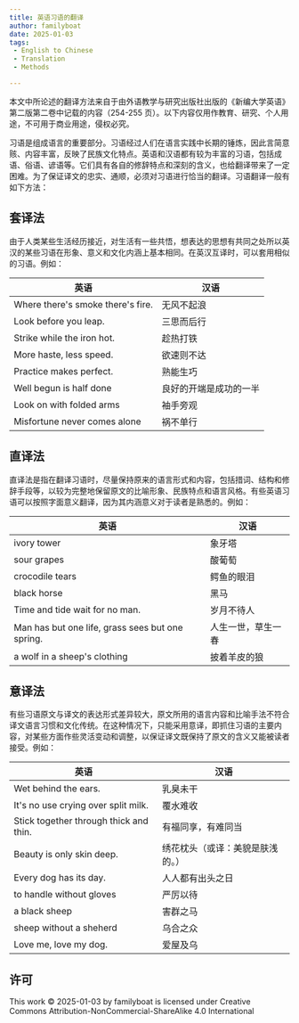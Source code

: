 ```yaml
---
title: 英语习语的翻译
author: familyboat
date: 2025-01-03
tags:
 - English to Chinese
 - Translation
 - Methods

---
```


本文中所论述的翻译方法来自于由外语教学与研究出版社出版的《新编大学英语》第二版第二卷中记载的内容（254-255 页）。以下内容仅用作教育、研究、个人用途，不可用于商业用途，侵权必究。

习语是组成语言的重要部分。习语经过人们在语言实践中长期的锤炼，因此言简意赅、内容丰富，反映了民族文化特点。英语和汉语都有较为丰富的习语，包括成语、俗语、谚语等。它们具有各自的修辞特点和深刻的含义，也给翻译带来了一定困难。为了保证译文的忠实、通顺，必须对习语进行恰当的翻译。习语翻译一般有如下方法：

<!-- more -->

## 套译法

由于人类某些生活经历接近，对生活有一些共悟，想表达的思想有共同之处所以英汉的某些习语在形象、意义和文化内涵上基本相同。在英汉互译时，可以套用相似的习语。例如：

| 英语 | 汉语 |
| --- | --- |
| Where there's smoke there's fire. | 无风不起浪 |
| Look before you leap. | 三思而后行 |
| Strike while the iron hot. | 趁热打铁 |
| More haste, less speed. | 欲速则不达 |
| Practice makes perfect. | 熟能生巧 |
| Well begun is half done | 良好的开端是成功的一半 |
| Look on with folded arms | 袖手旁观 |
| Misfortune never comes alone | 祸不单行 |

## 直译法

直译法是指在翻译习语时，尽量保持原来的语言形式和内容，包括措词、结构和修辞手段等，以较为完整地保留原文的比喻形象、民族特点和语言风格。有些英语习语可以按照字面意义翻译，因为其内涵意义对于读者是熟悉的。例如：

| 英语 | 汉语 |
| --- | --- |
| ivory tower | 象牙塔 |
| sour grapes | 酸葡萄 |
| crocodile tears | 鳄鱼的眼泪 |
| black horse | 黑马 |
| Time and tide wait for no man. | 岁月不待人 |
| Man has but one life, grass sees but one spring. | 人生一世，草生一春 |
| a wolf in a sheep's clothing | 披着羊皮的狼 |

## 意译法

有些习语原文与译文的表达形式差异较大，原文所用的语言内容和比喻手法不符合译文语言习惯和文化传统。在这种情况下，只能采用意译，即抓住习语的主要内容，对某些方面作些灵活变动和调整，以保证译文既保持了原文的含义又能被读者接受。例如：

| 英语 | 汉语 |
| --- | --- |
| Wet behind the ears. | 乳臭未干 |
| It's no use crying over split milk. | 覆水难收 |
| Stick together through thick and thin. | 有福同享，有难同当 |
| Beauty is only skin deep. | 绣花枕头（或译：美貌是肤浅的。） |
| Every dog has its day. | 人人都有出头之日 |
| to handle without gloves | 严厉以待 |
| a black sheep | 害群之马 |
| sheep without a sheherd | 乌合之众 |
| Love me, love my dog. | 爱屋及乌 |

## 许可

This work © 2025-01-03 by familyboat is licensed under Creative Commons Attribution-NonCommercial-ShareAlike 4.0 International 
